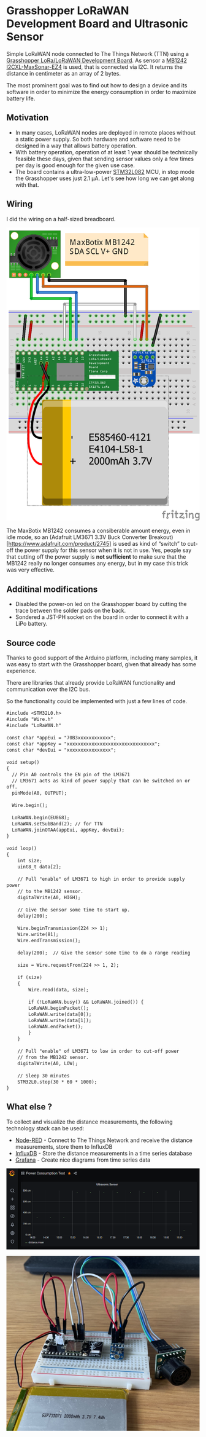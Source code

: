 # Grasshopper LoRaWAN Development Board and Ultrasonic Sensor

Simple LoRaWAN node connected to The Things Network (TTN) using a [Grasshopper LoRa/LoRaWAN Development Board](https://www.tindie.com/products/tleracorp/grasshopper-loralorawan-development-board/). As sensor a [MB1242 I2CXL-MaxSonar-EZ4](https://www.maxbotix.com/ultrasonic_sensors/mb1242.htm) is used, that is connected via I2C. It returns the distance in centimeter as an array of 2 bytes.

The most prominent goal was to find out how to design a device and its software in order to minimize the energy consumption in order to maximize battery life.

## Motivation

* In many cases, LoRaWAN nodes are deployed in remote places without a static power supply. So both hardware and software need to be designed in a way that allows battery operation.
* With battery operation, operation of at least 1 year should be technically feasible these days, given that sending sensor values only a few times per day is good enough for the given use case.
* The board contains a ultra-low-power [STM32L082](https://www.st.com/en/microcontrollers-microprocessors/stm32l082cz.html) MCU, in stop mode the Grasshopper uses just 2.1 µA. Let's see how long we can get along with that.

## Wiring

I did the wiring on a half-sized breadboard.

![Fritzing Wiring diagram](sketch_bb.png)

The MaxBotix MB1242 consumes a consiberable amount energy, even in idle mode, so an (Adafruit LM3671 3.3V Buck Converter Breakout)[https://www.adafruit.com/product/2745] is used as kind of “switch” to cut-off the power supply for this sensor when it is not in use. Yes, people say that cutting off the power supply is **not sufficient** to make sure that the MB1242 really no longer consumes any energy, but in my case this trick was very effective.

## Additinal modifications

* Disabled the power-on led on the Grasshopper board by cutting the trace between the solder pads on the back.
* Sondered a JST-PH socket on the board in order to connect it with a LiPo battery.

## Source code

Thanks to good support of the Arduino platform, including many samples, it was easy to start with the Grasshopper board, given that already has some experience.

There are libraries that already provide LoRaWAN functionality and communication over the I2C bus.

So the functionality could be implemented with just a few lines of code.

    #include <STM32L0.h>
    #include "Wire.h"
    #include "LoRaWAN.h"
    
    const char *appEui = "70B3xxxxxxxxxxxx";
    const char *appKey = "xxxxxxxxxxxxxxxxxxxxxxxxxxxxxxxx";
    const char *devEui = "xxxxxxxxxxxxxxxx"; 
    
    void setup()
    {
      // Pin A0 controls the EN pin of the LM3671
      // LM3671 acts as kind of power supply that can be switched on or off.
      pinMode(A0, OUTPUT);
      
      Wire.begin();
    
      LoRaWAN.begin(EU868);
      LoRaWAN.setSubBand(2); // for TTN 
      LoRaWAN.joinOTAA(appEui, appKey, devEui);
    }
    
    void loop()
    {
        int size;
        uint8_t data[2];
    
        // Pull "enable" of LM3671 to high in order to provide supply power
        // to the MB1242 sensor.
        digitalWrite(A0, HIGH);
    
        // Give the sensor some time to start up.
        delay(200);
    
        Wire.beginTransmission(224 >> 1);
        Wire.write(81);
        Wire.endTransmission();
    
        delay(200);  // Give the sensor some time to do a range reading
    
        size = Wire.requestFrom(224 >> 1, 2);
    
        if (size)
        {
            Wire.read(data, size);
    
            if (!LoRaWAN.busy() && LoRaWAN.joined()) {
            LoRaWAN.beginPacket();
            LoRaWAN.write(data[0]);
            LoRaWAN.write(data[1]);
            LoRaWAN.endPacket();
            }
        }
    
        // Pull "enable" of LM3671 to low in order to cut-off power
        // from the MB1242 sensor.
        digitalWrite(A0, LOW);
    
        // Sleep 30 minutes
        STM32L0.stop(30 * 60 * 1000);
    }

## What else ?

To collect and visualize the distance measurements, the following technology stack can be used:

* [Node-RED](https://nodered.org/) - Connect to The Things Network and receive the distance measurements, store them to InfluxDB
* [InfluxDB](https://www.influxdata.com/) - Store the distance measurements in a time series database
* [Grafana](https://grafana.com/) - Create nice diagrams from time series data

![Grafana distance measurements](grafana-distance-measurements.png)

![Breadboard setup](grasshopper-breadboard.png)




